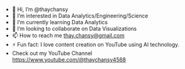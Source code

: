 - 👋 Hi, I’m @thaychansy
- 👀 I’m interested in Data Analytics/Engineering/Science
- 🌱 I’m currently learning Data Analytics
- 💞️ I’m looking to collaborate on Data Visualizations
- 📫 How to reach me thay.chansy@gmail.com
- ⚡ Fun fact: I love content creation on YouTube using AI technology.
- Check out my YouTube Channel https://www.youtube.com/@thaychansy4568

<!---
thaychansy/thaychansy is a ✨ special ✨ repository because its `README.md` (this file) appears on your GitHub profile.
You can click the Preview link to take a look at your changes.
--->

